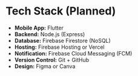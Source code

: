 # Tech Stack (Planned)

- **Mobile App:** Flutter
- **Backend:** Node.js (Express)
- **Database:** Firebase Firestore (NoSQL)
- **Hosting:** Firebase Hosting or Vercel
- **Notification:** Firebase Cloud Messaging (FCM)
- **Version Control:** Git + GitHub
- **Design:** Figma or Canva
